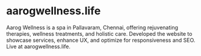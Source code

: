 # aarogwellness.life
Aarog Wellness is a spa in Pallavaram, Chennai, offering rejuvenating therapies, wellness treatments, and holistic care. Developed the website to showcase services, enhance UX, and optimize for responsiveness and SEO. Live at aarogwellness.life.
